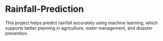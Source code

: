# Rainfall-Prediction
This project helps predict rainfall accurately using machine learning, which supports better planning in agriculture, water management, and disaster prevention.
